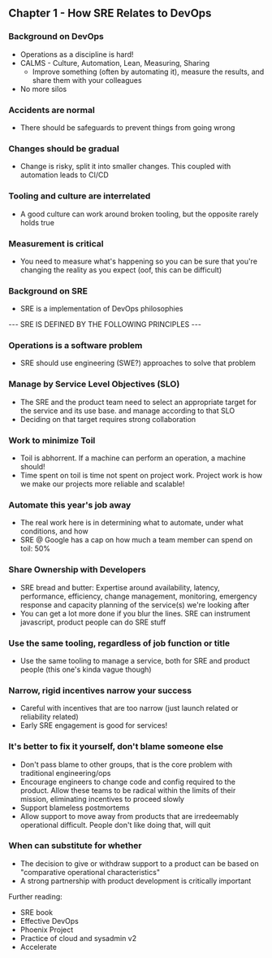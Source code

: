 ## Chapter 1 - How SRE Relates to DevOps

### Background on DevOps
- Operations as a discipline is hard!
- CALMS - Culture, Automation, Lean, Measuring, Sharing
    - Improve something (often by automating it), measure the results, and share them with your colleagues
- No more silos

### Accidents are normal
- There should be safeguards to prevent things from going wrong

### Changes should be gradual
- Change is risky, split it into smaller changes. This coupled with automation leads to CI/CD

### Tooling and culture are interrelated
- A good culture can work around broken tooling, but the opposite rarely holds true

### Measurement is critical
- You need to measure what's happening so you can be sure that you're changing the reality as you expect (oof, this can be difficult)

### Background on SRE
- SRE is a implementation of DevOps philosophies

--- SRE IS DEFINED BY THE FOLLOWING PRINCIPLES ---

### Operations is a software problem
- SRE should use engineering (SWE?) approaches to solve that problem

### Manage by Service Level Objectives (SLO)
- The SRE and the product team need to select an appropriate target for the service and its use base. and manage according to that SLO
- Deciding on that target requires strong collaboration

### Work to minimize Toil
- Toil is abhorrent. If a machine can perform an operation, a machine should!
- Time spent on toil is time not spent on project work. Project work is how we make our projects more reliable and scalable!

### Automate this year's job away
- The real work here is in determining what to automate, under what conditions, and how
- SRE @ Google has a cap on how much a team member can spend on toil: 50%

### Share Ownership with Developers
- SRE bread and butter: Expertise around availability, latency, performance, efficiency, change management, monitoring, emergency response and capacity planning of the service(s) we're looking after
- You can get a lot more done if you blur the lines. SRE can instrument javascript, product people can do SRE stuff

### Use the same tooling, regardless of job function or title
- Use the same tooling to manage a service, both for SRE and product people (this one's kinda vague though)

### Narrow, rigid incentives narrow your success
- Careful with incentives that are too narrow (just launch related or reliability related)
- Early SRE engagement is good for services!

### It's better to fix it yourself, don't blame someone else
- Don't pass blame to other groups, that is the core problem with traditional engineering/ops
- Encourage engineers to change code and config required to the product. Allow these teams to be radical within the limits of their mission, eliminating incentives to proceed slowly
- Support blameless postmortems
- Allow support to move away from products that are irredeemably operational difficult. People don't like doing that, will quit 

### When can substitute for whether
- The decision to give or withdraw support to a product can be based on "comparative operational characteristics"
- A strong partnership with product development is critically important

Further reading:
- SRE book
- Effective DevOps
- Phoenix Project
- Practice of cloud and sysadmin v2
- Accelerate